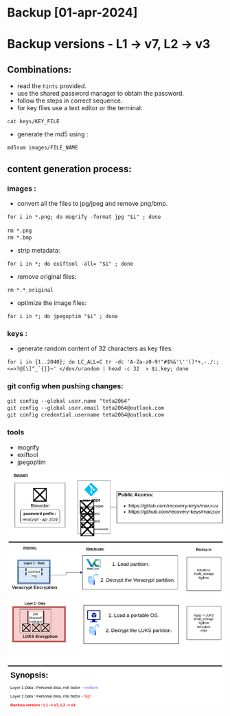 # Backup [01-apr-2024]
# Backup versions - L1 -> v7, L2 -> v3

## Combinations:
- read the `hints` provided.
- use the shared password manager to obtain the password.
- follow the steps in correct sequence.
- for key files use a text editor or the terminal:
```
cat keys/KEY_FILE
```
- generate the md5 using : 
```
md5sum images/FILE_NAME
```

## content generation process:

### images : 

- convert all the files to jpg/jpeg and remove png/bmp.
```
for i in *.png; do mogrify -format jpg "$i" ; done

rm *.png
rm *.bmp

```
- strip metadata:
``` 
for i in *; do exiftool -all= "$i" ; done
```
- remove original files:
```
rm *.*_original
```
- optimize the image files:
```
for i in *; do jpegoptim "$i" ; done
```

### keys :
- generate random content of 32 characters as key files:
```
for i in {1..2040}; do LC_ALL=C tr -dc 'A-Za-z0-9!"#$%&'\''()*+,-./:;<=>?@[\]^_`{|}~' </dev/urandom | head -c 32  > $i.key; done
```

### git config when pushing changes:
```
git config --global user.name "teta2064"
git config --global user.email teta2064@outlook.com
git config credential.username teta2064@outlook.com
```

### tools
- mogrify
- exiftool
- jpegoptim

![alt text](https://raw.githubusercontent.com/recovery-keys/apr2024/master/apr-2024_flow.drawio.png)